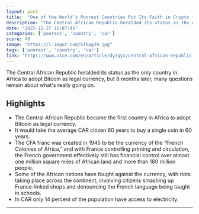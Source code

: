 ```yaml
---
layout: post
title:  "One of the World’s Poorest Countries Put Its Faith in Crypto – Why?"
description: "The Central African Republic heralded its status as the only country in Africa to adopt Bitcoin as legal currency, but 8 months later, many questions remain about what's really going on."
date: "2022-12-27 11:07:45"
categories: ['poorest', 'country', 'car']
score: 49
image: "https://i.imgur.com/STbpgJ9.jpg"
tags: ['poorest', 'country', 'car']
link: "https://www.vice.com/en/article/dy7qyz/central-african-republic-bitcoin"
---
```


The Central African Republic heralded its status as the only country in Africa to adopt Bitcoin as legal currency, but 8 months later, many questions remain about what's really going on.

## Highlights

- The Central African Republic became the first country in Africa to adopt Bitcoin as legal currency.
- It would take the average CAR citizen 60 years to buy a single coin in 60 years.
- The CFA franc was created in 1945 to be the currency of the “French Colonies of Africa,” and with France controlling printing and circulation, the French government effectively still has financial control over almost one million square miles of African land and more than 180 million people.
- Some of the African nations have fought against the currency, with riots taking place across the continent, involving citizens smashing up France-linked shops and denouncing the French language being taught in schools.
- In CAR only 14 percent of the population have access to electricity.

---

